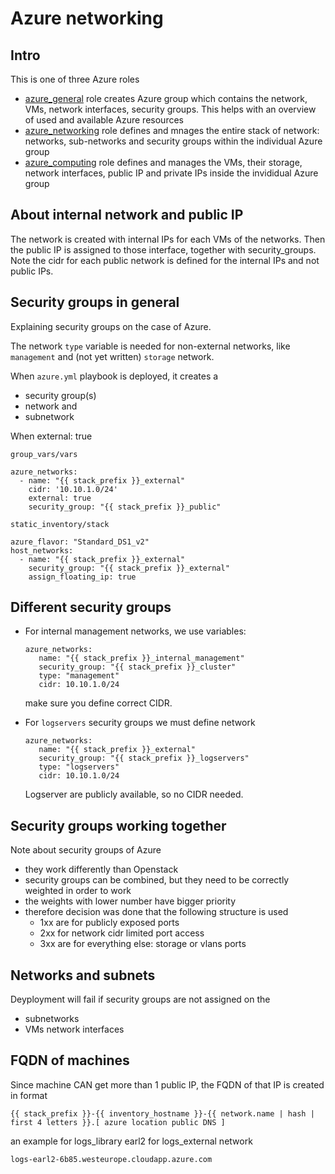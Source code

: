 # Azure networking

## Intro

This is one of three Azure roles

 - [azure_general](../azure_general/README.md) role creates Azure group which contains the network, VMs, network interfaces, security groups. This helps with an overview of used and available Azure resources
 - [azure_networking](../azure_networking/README.md) role defines and mnages the entire stack of network: networks, sub-networks and security groups within the individual Azure group
 - [azure_computing](../azure_computing/README.md) role defines and manages the VMs, their storage, network interfaces, public IP and private IPs inside the invididual Azure group


## About internal network and public IP

The network is created with internal IPs for each VMs of the networks.
Then the public IP is assigned to those interface, together with security_groups.
Note the cidr for each public network is defined for the internal IPs and not public IPs.

## Security groups in general

Explaining security groups on the case of Azure.

The network `type` variable is needed for non-external networks, like `management`
and (not yet written) `storage` network.

When `azure.yml` playbook is deployed, it creates a
 - security group(s)
 - network and
 - subnetwork

When external: true

`group_vars/vars`
```
azure_networks:
  - name: "{{ stack_prefix }}_external"
    cidr: '10.10.1.0/24'
    external: true
    security_group: "{{ stack_prefix }}_public"
```

`static_inventory/stack`

```
azure_flavor: "Standard_DS1_v2"
host_networks:
  - name: "{{ stack_prefix }}_external"
    security_group: "{{ stack_prefix }}_external"
    assign_floating_ip: true
```

## Different security groups

 - For internal management networks, we use variables:

    ```
    azure_networks:
       name: "{{ stack_prefix }}_internal_management"
       security_group: "{{ stack_prefix }}_cluster"
       type: "management"
       cidr: 10.10.1.0/24
    ```

   make sure you define correct CIDR.

 - For `logservers` security groups we must define network

    ```
    azure_networks:
       name: "{{ stack_prefix }}_external"
       security_group: "{{ stack_prefix }}_logservers"
       type: "logservers"
       cidr: 10.10.1.0/24
    ```
    Logserver are publicly available, so no CIDR needed.

## Security groups working together

Note about security groups of Azure
 - they work differently than Openstack
 - security groups can be combined, but they need to be correctly weighted in order to work
 - the weights with lower number have bigger priority
 - therefore decision was done that the following structure is used
    - 1xx are for publicly exposed ports
    - 2xx for network cidr limited port access
    - 3xx are for everything else: storage or vlans ports

## Networks and subnets

Deyployment will fail if security groups are not assigned on the
 - subnetworks
 - VMs network interfaces

## FQDN of machines

Since machine CAN get more than 1 public IP, the FQDN of that IP is created in format

`{{ stack_prefix }}-{{ inventory_hostname }}-{{ network.name | hash | first 4 letters }}.[ azure location public DNS ]`

an example for logs_library earl2 for logs_external network

`logs-earl2-6b85.westeurope.cloudapp.azure.com`
